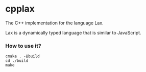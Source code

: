 # cpplax
The C++ implementation for the language Lax.

Lax is a dynamically typed language that is similar to JavaScript.
 
### How to use it?

```
cmake . -Bbuild
cd ./build
make
```

